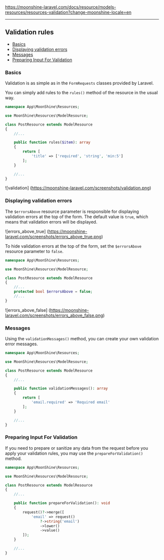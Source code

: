 https://moonshine-laravel.com/docs/resource/models-resources/resources-validation?change-moonshine-locale=en

------

## Validation rules

   - [Basics](#basics)
   - [Displaying validation errors](#errors)
   - [Messages](#messages)
   - [Preparing Input For Validation](#prepare)



<a name="basics"></a>
### Basics

Validation is as simple as in the `FormRequests` classes provided by Laravel.

You can simply add rules to the `rules()` method of the resource in the usual way.

```php
namespace App\MoonShine\Resources;

use MoonShine\Resources\ModelResource;

class PostResource extends ModelResource
{
    //...

    public function rules($item): array
    {
        return [
            'title' => ['required', 'string', 'min:5']
        ];
    }

    //...
}
```
![validation] (https://moonshine-laravel.com/screenshots/validation.png)

<a name="errors"></a>
### Displaying validation errors

The `$errorsAbove` resource parameter is responsible for displaying validation errors at the top of the form. The default value is `true`, which means that validation errors will be displayed.

![errors_above_true] (https://moonshine-laravel.com/screenshots/errors_above_true.png)

To hide validation errors at the top of the form, set the `$errorsAbove` resource parameter to `false`.

```php
namespace App\MoonShine\Resources;

use MoonShine\Resources\ModelResource;

class PostResource extends ModelResource
{
    //...
    protected bool $errorsAbove = false;
    //...
}
```

![errors_above_false] (https://moonshine-laravel.com/screenshots/errors_above_false.png)

<a name="messages"></a>
### Messages

Using the `validationMessages()` method, you can create your own validation error messages.

```php
namespace App\MoonShine\Resources;

use MoonShine\Resources\ModelResource;

class PostResource extends ModelResource
{
    //...

    public function validationMessages(): array
    {
        return [
            'email.required' => 'Required email'
        ];
    }

    //...
}
```

<a name="prepare"></a>
### Preparing Input For Validation

If you need to prepare or sanitize any data from the request before you apply your validation rules, you may use the `prepareForValidation()` method.

```php
namespace App\MoonShine\Resources;

use MoonShine\Resources\ModelResource;

class PostResource extends ModelResource
{
    //...

    public function prepareForValidation(): void
    {
        request()?->merge([
            'email' => request()
                ?->string('email')
                ->lower()
                ->value()
        ]);
    }

    //...
}
```
